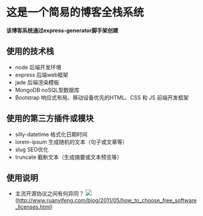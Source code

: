 # 这是一个简易的博客全栈系统
**该博客系统通过express-generator脚手架创建**
## 使用的技术栈
* node 后端开发环境
* express 后端web框架
* jade 后端渲染模板
* MongoDB noSQL型数据库
* Bootstrap 响应式布局、移动设备优先的HTML、CSS 和 JS 前端开发框架
## 使用的第三方插件或模块
* silly-datetime  格式化日期时间
* lorem-ipsum 生成随机的文本（句子或文章等）
* slug  SEO优化
* truncate 截断文本（生成摘要或文本预览等）

## 使用说明
* 主流开源协议之间有何异同？
![](http://www.ruanyifeng.com/blogimg/asset/201105/free_software_licenses.png)(http://www.ruanyifeng.com/blog/2011/05/how_to_choose_free_software_licenses.html)
